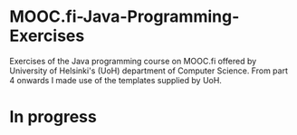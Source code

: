 # MOOC.fi-Java-Programming-Exercises
Exercises of the Java programming course on MOOC.fi offered by University of Helsinki's (UoH) department of Computer Science. From part 4 onwards I made use of the templates supplied by UoH.

# In progress
